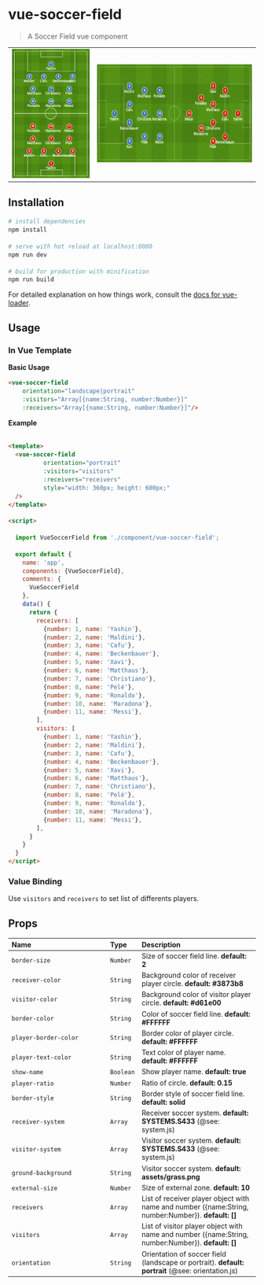 # vue-soccer-field

> A Soccer Field vue component

| | |
| ---------------------- | :-------- |
|<img src="https://raw.githubusercontent.com/platone/vue-soccer-field/main/screenshot/vue-soccer-field-1.png" width="200" /> | <img src="https://raw.githubusercontent.com/platone/vue-soccer-field/main/screenshot/vue-soccer-field-2.png" height="200" />|

## Installation

``` bash
# install dependencies
npm install

# serve with hot reload at localhost:8080
npm run dev

# build for production with minification
npm run build
```

For detailed explanation on how things work, consult the [docs for vue-loader](http://vuejs.github.io/vue-loader).

## Usage

### In Vue Template

**Basic Usage**
```html
<vue-soccer-field 
	orientation="landscape|portrait" 
	:visitors="Array[{name:String, number:Number}]" 
	:receivers="Array[{name:String, number:Number}]"/>
```

**Example**
```html

<template>
  <vue-soccer-field
          orientation="portrait"
          :visitors="visitors"
          :receivers="receivers"
          style="width: 360px; height: 600px;"
  />
</template>

<script>

  import VueSoccerField from './component/vue-soccer-field';

  export default {
    name: 'app',
    components: {VueSoccerField},
    comments: {
      VueSoccerField
    },
    data() {
      return {
        receivers: [
          {number: 1, name: 'Yashin'},
          {number: 2, name: 'Maldini'},
          {number: 3, name: 'Cafu'},
          {number: 4, name: 'Beckenbauer'},
          {number: 5, name: 'Xavi'},
          {number: 6, name: 'Matthaus'},
          {number: 7, name: 'Christiano'},
          {number: 8, name: 'Pelé'},
          {number: 9, name: 'Ronaldo'},
          {number: 10, name: 'Maradona'},
          {number: 11, name: 'Messi'},
        ],
        visitors: [
          {number: 1, name: 'Yashin'},
          {number: 2, name: 'Maldini'},
          {number: 3, name: 'Cafu'},
          {number: 4, name: 'Beckenbauer'},
          {number: 5, name: 'Xavi'},
          {number: 6, name: 'Matthaus'},
          {number: 7, name: 'Christiano'},
          {number: 8, name: 'Pelé'},
          {number: 9, name: 'Ronaldo'},
          {number: 10, name: 'Maradona'},
          {number: 11, name: 'Messi'},
        ],
      }
    }
  }
</script>

```

### Value Binding
Use `visitors` and `receivers` to set list of differents players.


## Props

| Name&nbsp;&nbsp;&nbsp;&nbsp;&nbsp;&nbsp;&nbsp;&nbsp;&nbsp;&nbsp;&nbsp;&nbsp;&nbsp;&nbsp;&nbsp;&nbsp;&nbsp;&nbsp;&nbsp;&nbsp;&nbsp;&nbsp;&nbsp;&nbsp;&nbsp;&nbsp;&nbsp;&nbsp;&nbsp;&nbsp;&nbsp;&nbsp;&nbsp;&nbsp;&nbsp;&nbsp;&nbsp;&nbsp;&nbsp; | Type | Description |
| ---------------------- | :-------- | :--- |
| `border-size`          | `Number`  | Size of soccer field line. **default: 2**  |
| `receiver-color`       | `String`  | Background color of receiver player circle. **default: #3873b8**  |
| `visitor-color`  	     | `String`  | Background color of visitor player circle. **default: #d61e00**  |
| `border-color`  	     | `String`  | Color of soccer field line. **default: #FFFFFF**  |
| `player-border-color`  | `String`  | Border color of player circle. **default: #FFFFFF**  |
| `player-text-color`  	 | `String`  | Text color of player name. **default: #FFFFFF**  |
| `show-name`            | `Boolean` | Show player name. **default: true**  |
| `player-ratio`         | `Number`  | Ratio of circle. **default: 0.15**  |
| `border-style`         | `String`  | Border style of soccer field line. **default: solid**  |
| `receiver-system`      | `Array`   | Receiver soccer system. **default: SYSTEMS.S433**  (@see: system.js) |
| `visitor-system`       | `Array`   | Visitor soccer system. **default: SYSTEMS.S433**  (@see: system.js) |
| `ground-background`    | `String`  | Visitor soccer system. **default: assets/grass.png** |
| `external-size`        | `Number`  | Size of external zone. **default: 10** |
| `receivers`            | `Array`   | List of receiver player object with name and number ({name:String, number:Number}). **default: []** |
| `visitors`             | `Array`   | List of visitor player object with name and number ({name:String, number:Number}). **default: []** |
| `orientation`          | `String`  | Orientation of soccer field (landscape or portrait). **default: portrait**  (@see: orientation.js) |
